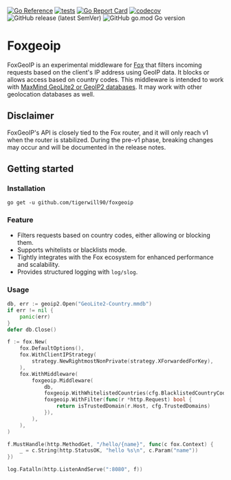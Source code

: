 [![Go Reference](https://pkg.go.dev/badge/github.com/tigerwill90/foxgeoip.svg)](https://pkg.go.dev/github.com/tigerwill90/foxgeoip)
[![tests](https://github.com/tigerwill90/foxgeoip/actions/workflows/tests.yaml/badge.svg)](https://github.com/tigerwill90/foxgeoip/actions?query=workflow%3Atests)
[![Go Report Card](https://goreportcard.com/badge/github.com/tigerwill90/foxgeoip)](https://goreportcard.com/report/github.com/tigerwill90/foxgeoip)
[![codecov](https://codecov.io/github/tigerwill90/foxgeoip/graph/badge.svg?token=KHzVeasvd7)](https://codecov.io/github/tigerwill90/foxgeoip)
![GitHub release (latest SemVer)](https://img.shields.io/github/v/release/tigerwill90/foxgeoip)
![GitHub go.mod Go version](https://img.shields.io/github/go-mod/go-version/tigerwill90/foxgeoip)

# Foxgeoip

FoxGeoIP is an experimental middleware for [Fox](https://github.com/tigerwill90/fox) that filters incoming requests based on the 
client's IP address using GeoIP data. It blocks or allows access based on country codes. This middleware is intended to work with
[MaxMind GeoLite2 or GeoIP2 databases](https://dev.maxmind.com/geoip/geolite2-free-geolocation-data). It may work with other
geolocation databases as well.

## Disclaimer
FoxGeoIP's API is closely tied to the Fox router, and it will only reach v1 when the router is stabilized. During the 
pre-v1 phase, breaking changes may occur and will be documented in the release notes.

## Getting started
### Installation

````shell
go get -u github.com/tigerwill90/foxgeoip
````

### Feature
- Filters requests based on country codes, either allowing or blocking them.
- Supports whitelists or blacklists mode.
- Tightly integrates with the Fox ecosystem for enhanced performance and scalability.
- Provides structured logging with `log/slog`.

### Usage
````go
db, err := geoip2.Open("GeoLite2-Country.mmdb")
if err != nil {
	panic(err)
}
defer db.Close()

f := fox.New(
	fox.DefaultOptions(),
	fox.WithClientIPStrategy(
		strategy.NewRightmostNonPrivate(strategy.XForwardedForKey),
	),
	fox.WithMiddleware(
		foxgeoip.Middleware(
			db,
			foxgeoip.WithWhitelistedCountries(cfg.BlacklistedCountryCodes...),
			foxgeoip.WithFilter(func(r *http.Request) bool {
				return isTrustedDomain(r.Host, cfg.TrustedDomains)
			}),
		),
	),
)

f.MustHandle(http.MethodGet, "/hello/{name}", func(c fox.Context) {
	_ = c.String(http.StatusOK, "hello %s\n", c.Param("name"))
})

log.Fatalln(http.ListenAndServe(":8080", f))
````
